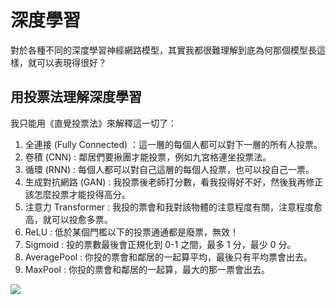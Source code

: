 # 深度學習

對於各種不同的深度學習神經網路模型，其實我都很難理解到底為何那個模型長這樣，就可以表現得很好？

## 用投票法理解深度學習

我只能用《直覺投票法》來解釋這一切了：

1. 全連接 (Fully Connected) ：這一層的每個人都可以對下一層的所有人投票。
2. 卷積 (CNN) : 鄰居們要揪團才能投票，例如九宮格連坐投票法。
3. 循環 (RNN) : 每個人都可以對自己這層的每個人投票，也可以投自己一票。
4. 生成對抗網路 (GAN) : 我投票後老師打分數，看我投得好不好，然後我再修正該怎麼投票才能投得高分。
5. 注意力 Transformer : 我投的票會和我對該物體的注意程度有關，注意程度愈高，就可以投愈多票。
6. ReLU : 低於某個門檻以下的投票通通都是廢票，無效！
7. Sigmoid : 投的票數最後會正規化到 0-1 之間，最多 1 分，最少 0 分。
8. AveragePool : 你投的票會和鄰居的一起算平均，最後只有平均票會出去。
9. MaxPool : 你投的票會和鄰居的一起算，最大的那一票會出去。

![](./img/ModelCompare.png)


